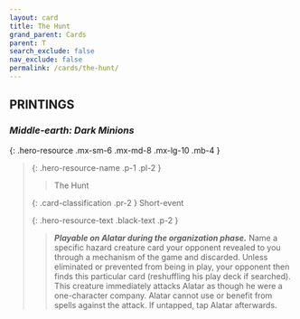 ```yaml
---
layout: card
title: The Hunt
grand_parent: Cards
parent: T
search_exclude: false
nav_exclude: false
permalink: /cards/the-hunt/
---
```


## PRINTINGS


### _Middle-earth: Dark Minions_

{: .hero-resource .mx-sm-6 .mx-md-8 .mx-lg-10 .mb-4 }
> {: .hero-resource-name .p-1 .pl-2 }
> > <div class="card-mp"></div>
> > <div class="card-name">The Hunt</div>
>
> {: .card-classification .pr-2 }
> Short-event
>
> {: .hero-resource-text .black-text .p-2 }
> > ***Playable on Alatar during the organization phase.*** Name a specific hazard creature card your opponent revealed to you through a mechanism of the game and discarded. Unless eliminated or prevented from being in play, your opponent then finds this particular card (reshuffling his play deck if searched). This creature immediately attacks Alatar as though he were a one-character company. Alatar cannot use or benefit from spells against the attack. If untapped, tap Alatar afterwards. 
> 
